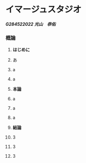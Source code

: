 # イマージュスタジオ

##### G284522022 光山　恭佑

### 概論

1. **はじめに**

1. あ

1. a

1. a

2. **本論**

2. a

2. a

2. a

3. **結論**

3. 3

3. 3

3. 3